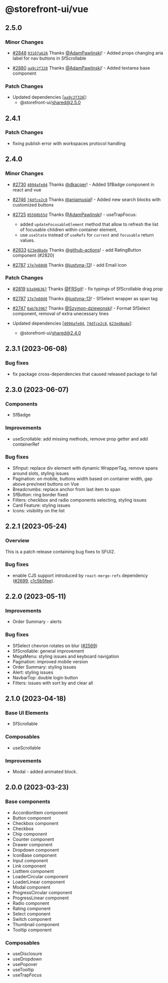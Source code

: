 # @storefront-ui/vue

## 2.5.0

### Minor Changes

- [#2848](https://github.com/vuestorefront/storefront-ui/pull/2848) [`93107ab26`](https://github.com/vuestorefront/storefront-ui/commit/93107ab2664bd513e8074c2ee3069cf601fb8a17) Thanks [@AdamPawlinski](https://github.com/AdamPawlinski)! - Added props changing aria label for nav buttons in SfScrollable

- [#2880](https://github.com/vuestorefront/storefront-ui/pull/2880) [`aa9c2f328`](https://github.com/vuestorefront/storefront-ui/commit/aa9c2f328df419a929f06aa7b2053baef9830d60) Thanks [@AdamPawlinski](https://github.com/AdamPawlinski)! - Added textarea base component

### Patch Changes

- Updated dependencies [[`aa9c2f328`](https://github.com/vuestorefront/storefront-ui/commit/aa9c2f328df419a929f06aa7b2053baef9830d60)]:
  - @storefront-ui/shared@2.5.0

## 2.4.1

### Patch Changes

- fixing publish error with workspaces protocol handling

## 2.4.0

### Minor Changes

- [#2730](https://github.com/vuestorefront/storefront-ui/pull/2730) [`4094afe04`](https://github.com/vuestorefront/storefront-ui/commit/4094afe045b06a57c90f67826300aad95b1f5426) Thanks [@dkacper](https://github.com/dkacper)! - Added SfBadge component in react and vue

- [#2746](https://github.com/vuestorefront/storefront-ui/pull/2746) [`74dfce2c8`](https://github.com/vuestorefront/storefront-ui/commit/74dfce2c8aab7e959de40672c787d489bfe31537) Thanks [@aniamusial](https://github.com/aniamusial)! - Added new search blocks with customized buttons

- [#2725](https://github.com/vuestorefront/storefront-ui/pull/2725) [`05560b55d`](https://github.com/vuestorefront/storefront-ui/commit/05560b55ddd0fe8c6e1225b083530841f93ec8ba) Thanks [@AdamPawlinski](https://github.com/AdamPawlinski)! - useTrapFocus:

  - added `updateFocusableElement` method that allow to refresh the list of focusable children within container element,
  - use `useState` instead of `useRefs` for `current` and `focusable` return values.

- [#2833](https://github.com/vuestorefront/storefront-ui/pull/2833) [`623ed8ade`](https://github.com/vuestorefront/storefront-ui/commit/623ed8ade14c87ac1f29ab83a5ea53baf9fa6d22) Thanks [@github-actions](https://github.com/apps/github-actions)! - add RatingButton component (#2820)

- [#2787](https://github.com/vuestorefront/storefront-ui/pull/2787) [`17e7e60d8`](https://github.com/vuestorefront/storefront-ui/commit/17e7e60d89dff3d3f4456266ebd5e53677bcf358) Thanks [@justyna-13](https://github.com/justyna-13)! - add Email icon

### Patch Changes

- [#2819](https://github.com/vuestorefront/storefront-ui/pull/2819) [`b3a946367`](https://github.com/vuestorefront/storefront-ui/commit/b3a946367f14a3bab5a782d729802e8bc303e047) Thanks [@FRSgit](https://github.com/FRSgit)! - fix typings of SfScrollable drag prop

- [#2787](https://github.com/vuestorefront/storefront-ui/pull/2787) [`17e7e60d8`](https://github.com/vuestorefront/storefront-ui/commit/17e7e60d89dff3d3f4456266ebd5e53677bcf358) Thanks [@justyna-13](https://github.com/justyna-13)! - SfSelect wrapper as span tag

- [#2747](https://github.com/vuestorefront/storefront-ui/pull/2747) [`0ab7b3967`](https://github.com/vuestorefront/storefront-ui/commit/0ab7b3967e0fab002ed0f59bd3491f6a3d046319) Thanks [@Szymon-dziewonski](https://github.com/Szymon-dziewonski)! - Format SfSelect component, removal of extra unecessary lines

- Updated dependencies [[`4094afe04`](https://github.com/vuestorefront/storefront-ui/commit/4094afe045b06a57c90f67826300aad95b1f5426), [`74dfce2c8`](https://github.com/vuestorefront/storefront-ui/commit/74dfce2c8aab7e959de40672c787d489bfe31537), [`623ed8ade`](https://github.com/vuestorefront/storefront-ui/commit/623ed8ade14c87ac1f29ab83a5ea53baf9fa6d22)]:
  - @storefront-ui/shared@2.4.0

## 2.3.1 (2023-06-08)

### Bug fixes

- fix package cross-dependencies that caused released package to fail

## 2.3.0 (2023-06-07)

### Components

- SfBadge

### Improvements

- useScrollable: add missing methods, remove prop getter and add containerRef

### Bug fixes

- SfInput: replace div element with dynamic WrapperTag, remove spans around slots, styling issues
- Pagination: on mobile, buttons width based on container width, gap above prev/next buttons on Vue
- Breadcrumbs: replace anchor from last item to span
- SfButton: ring border fixed
- Filters: checkbox and radio components selecting, styling issues
- Card Feature: styling issues
- Icons: visibility on the list

## 2.2.1 (2023-05-24)

### Overview

This is a patch release containing bug fixes to SFUI2.

### Bug fixes

- enable CJS support introduced by `react-merge-refs` dependency ([#2699](https://github.com/vuestorefront/storefront-ui/issues/2699), [c1c5b5fee](https://github.com/vuestorefront/storefront-ui/commit/c1c5b5feee1c7a7e2a2933f001e3f4239887f15d)).

## 2.2.0 (2023-05-11)

### Improvements

- Order Summary - alerts

### Bug fixes

- SfSelect chevron rotates on blur ([#2569](https://github.com/vuestorefront/storefront-ui/issues/2569))
- SfScrollable: general improvement
- MegaMenu: styling issues and keyboard navigation
- Pagination: improved mobile version
- Order Summary: styling issues
- Alert: styling issues
- NavbarTop: double login button
- Filters: issues with sort by and clear all

## 2.1.0 (2023-04-18)

### Base UI Elements

- SfScrollable

### Composables

- useScrollable

### Improvements

- Modal - added animated block.

## 2.0.0 (2023-03-23)

### Base components

- AccordionItem component
- Button component
- Checkbox component
- Checkbox
- Chip component
- Counter component
- Drawer component
- Dropdown component
- IconBase component
- Input component
- Link component
- ListItem component
- LoaderCircular component
- LoaderLinear component
- Modal component
- ProgressCircular component
- ProgressLinear component
- Radio component
- Rating component
- Select component
- Switch component
- Thumbnail component
- Tooltip component

### Composables

- useDisclosure
- useDropdown
- usePopover
- useTooltip
- useTrapFocus
